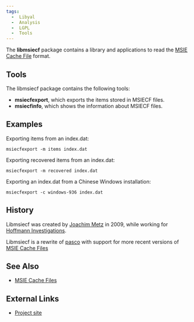 ```yaml
---
tags:
  -  Libyal
  -  Analysis
  -  LGPL
  -  Tools
---
```

The **libmsiecf** package contains a library and applications to read
the [MSIE Cache File](internet_explorer_history_file_format.md)
format.

## Tools

The libmsiecf package contains the following tools:

- **msiecfexport**, which exports the items stored in MSIECF files.
- **msiecfinfo**, which shows the information about MSIECF files.

## Examples

Exporting items from an index.dat:

    msiecfexport -m items index.dat

Exporting recovered items from an index.dat:

    msiecfexport -m recovered index.dat

Exporting an index.dat from a Chinese Windows installation:

    msiecfexport -c windows-936 index.dat

## History

Libmsiecf was created by [Joachim Metz](joachim_metz.md) in
2009, while working for [Hoffmann
Investigations](http://en.hoffmannbv.nl/).

Libmsiecf is a rewrite of
[pasco](https://sourceforge.net/projects/odessa/) with support for more
recent versions of [MSIE Cache
Files](internet_explorer_history_file_format.md)

## See Also

- [MSIE Cache Files](internet_explorer_history_file_format.md)

## External Links

- [Project site](https://github.com/libyal/libmsiecf/)

